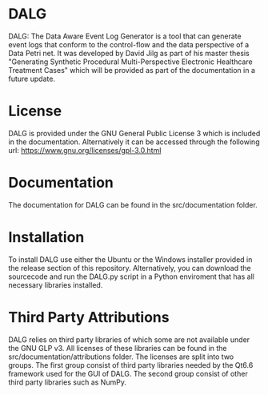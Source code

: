 # DALG
DALG: The Data Aware Event Log Generator is a tool that can generate event logs that conform to the control-flow and the data perspective of a Data Petri net. It was developed by David Jilg as part of his master thesis "Generating Synthetic Procedural Multi-Perspective Electronic Healthcare Treatment Cases" which will be provided as part of the documentation in a future update.

# License
DALG is provided under the GNU General Public License 3 which is included in the documentation. Alternatively it can be accessed through the following url: https://www.gnu.org/licenses/gpl-3.0.html

# Documentation
The documentation for DALG can be found in the src/documentation folder.

# Installation
To install DALG use either the Ubuntu or the Windows installer provided in the release section of this repository. Alternatively, you can download the sourcecode and run the DALG.py script in a Python enviroment that has all necessary libraries installed.

# Third Party Attributions
DALG relies on third party libraries of which some are not available under the GNU GLP v3. All licenses of these libraries can be found in the src/documentation/attributions folder. The licenses are split into two groups. The first group consist of third party libraries needed by the Qt6.6 framework used for the GUI of DALG. The second group consist of other third party libraries such as NumPy.
